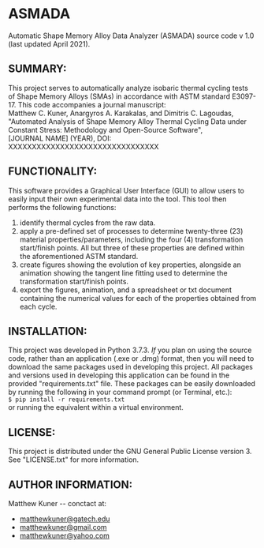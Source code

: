 # ASMADA
Automatic Shape Memory Alloy Data Analyzer (ASMADA) source code v 1.0 (last updated April 2021). 


## SUMMARY:
This project serves to automatically analyze isobaric thermal cycling tests of Shape Memory Alloys (SMAs) in accordance with ASTM standard E3097-17. This code accompanies a journal manuscript:\
Matthew C. Kuner, Anargyros A. Karakalas, and Dimitris C. Lagoudas, \
"Automated Analysis of Shape Memory Alloy Thermal Cycling Data under Constant Stress: Methodology and Open-Source Software", \
[JOURNAL NAME] (YEAR), DOI: XXXXXXXXXXXXXXXXXXXXXXXXXXXXXXXX


## FUNCTIONALITY:
This software provides a Graphical User Interface (GUI) to allow users to easily input their own experimental data into the tool. This tool then performs the following functions:
1. identify thermal cycles from the raw data.
2. apply a pre-defined set of processes to determine twenty-three (23) material properties/parameters, including the four (4) transformation start/finish points. All but three of these properties are defined within the aforementioned ASTM standard.
3. create figures showing the evolution of key properties, alongside an animation showing the tangent line fitting used to determine the transformation start/finish points.
4. export the figures, animation, and a spreadsheet or txt document containing the numerical values for each of the properties obtained from each cycle.


## INSTALLATION:
This project was developed in Python 3.7.3. *If* you plan on using the source code, rather than an application (.exe or .dmg) format, then you will need to download the same packages used in developing this project. All packages and versions used in developing this application can be found in the provided "requirements.txt" file. These packages can be easily downloaded by running the following in your command prompt (or Terminal, etc.): \
    ```$ pip install -r requirements.txt``` \
or running the equivalent within a virtual environment.


## LICENSE:
This project is distributed under the GNU General Public License version 3. See "LICENSE.txt" for more information.


## AUTHOR INFORMATION:
Matthew Kuner -- conctact at:
* matthewkuner@gatech.edu
* matthewkuner@gmail.com
* matthewkuner@yahoo.com
